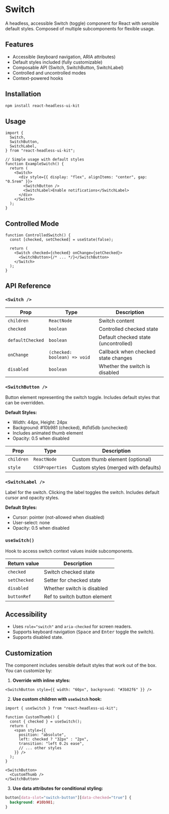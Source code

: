 # Switch

A headless, accessible Switch (toggle) component for React with sensible default styles. Composed of multiple subcomponents for flexible usage.

## Features

- Accessible (keyboard navigation, ARIA attributes)
- Default styles included (fully customizable)
- Composable API (Switch, SwitchButton, SwitchLabel)
- Controlled and uncontrolled modes
- Context-powered hooks

## Installation

```bash
npm install react-headless-ui-kit
```

## Usage

```tsx
import {
  Switch,
  SwitchButton,
  SwitchLabel,
} from "react-headless-ui-kit";

// Simple usage with default styles
function ExampleSwitch() {
  return (
    <Switch>
      <div style={{ display: "flex", alignItems: "center", gap: "0.5rem" }}>
        <SwitchButton />
        <SwitchLabel>Enable notifications</SwitchLabel>
      </div>
    </Switch>
  );
}
```

## Controlled Mode

```tsx
function ControlledSwitch() {
  const [checked, setChecked] = useState(false);

  return (
    <Switch checked={checked} onChange={setChecked}>
      <SwitchButton>{/* ... */}</SwitchButton>
    </Switch>
  );
}
```

## API Reference

### `<Switch />`

| Prop             | Type                      | Description                           |
|------------------|---------------------------|---------------------------------------|
| `children`       | `ReactNode`               | Switch content                        |
| `checked`        | `boolean`                 | Controlled checked state              |
| `defaultChecked` | `boolean`                 | Default checked state (uncontrolled)  |
| `onChange`       | `(checked: boolean) => void` | Callback when checked state changes |
| `disabled`       | `boolean`                 | Whether the switch is disabled        |

### `<SwitchButton />`

Button element representing the switch toggle. Includes default styles that can be overridden.

**Default Styles:**
- Width: 44px, Height: 24px
- Background: #10b981 (checked), #d1d5db (unchecked)
- Includes animated thumb element
- Opacity: 0.5 when disabled

| Prop      | Type         | Description                       |
|-----------|--------------|-----------------------------------|
| `children`| `ReactNode`  | Custom thumb element (optional)   |
| `style`   | `CSSProperties` | Custom styles (merged with defaults) |

### `<SwitchLabel />`

Label for the switch. Clicking the label toggles the switch. Includes default cursor and opacity styles.

**Default Styles:**
- Cursor: pointer (not-allowed when disabled)
- User-select: none
- Opacity: 0.5 when disabled

### `useSwitch()`

Hook to access switch context values inside subcomponents.

| Return value | Description                  |
|--------------|------------------------------|
| `checked`    | Switch checked state         |
| `setChecked` | Setter for checked state     |
| `disabled`   | Whether switch is disabled   |
| `buttonRef`  | Ref to switch button element |

## Accessibility

- Uses `role="switch"` and `aria-checked` for screen readers.
- Supports keyboard navigation (<kbd>Space</kbd> and <kbd>Enter</kbd> toggle the switch).
- Supports disabled state.

## Customization

The component includes sensible default styles that work out of the box. You can customize by:

1. **Override with inline styles:**
```tsx
<SwitchButton style={{ width: "60px", background: "#3b82f6" }} />
```

2. **Use custom children with `useSwitch` hook:**
```tsx
import { useSwitch } from "react-headless-ui-kit";

function CustomThumb() {
  const { checked } = useSwitch();
  return (
    <span style={{
      position: "absolute",
      left: checked ? "32px" : "2px",
      transition: "left 0.2s ease",
      // ... other styles
    }} />
  );
}

<SwitchButton>
  <CustomThumb />
</SwitchButton>
```

3. **Use data attributes for conditional styling:**
```css
button[data-slot="switch-button"][data-checked="true"] {
  background: #10b981;
}
```
